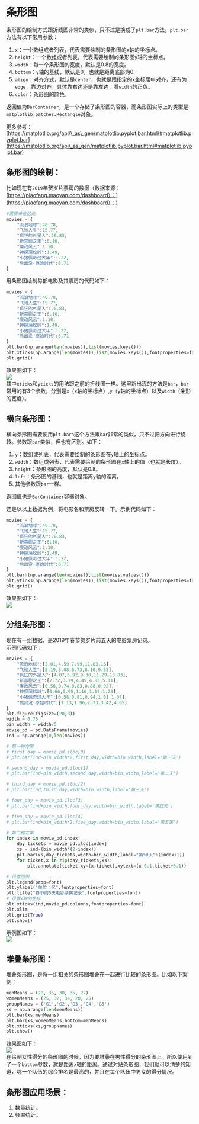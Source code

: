 # 条形图

条形图的绘制方式跟折线图非常的类似，只不过是换成了`plt.bar`方法。`plt.bar`方法有以下常用参数：  
1. `x`：一个数组或者列表，代表需要绘制的条形图的x轴的坐标点。  
2. `height`：一个数组或者列表，代表需要绘制的条形图y轴的坐标点。  
3. `width`：每一个条形图的宽度，默认是0.8的宽度。  
4. `bottom`：`y`轴的基线，默认是0，也就是距离底部为0.  
5. `align`：对齐方式，默认是`center`，也就是跟指定的`x`坐标居中对齐，还有为`edge`，靠边对齐，具体靠右边还是靠左边，看`width`的正负。  
6. `color`：条形图的颜色。

返回值为`BarContainer`，是一个存储了条形图的容器，而条形图实际上的类型是`matplotlib.patches.Rectangle`对象。

更多参考：[https://matplotlib.org/api/\_as\_gen/matplotlib.pyplot.bar.html\#matplotlib.pyplot.bar](https://matplotlib.org/api/_as_gen/matplotlib.pyplot.bar.html#matplotlib.pyplot.bar)

## 条形图的绘制：

比如现在有`2019`年贺岁片票房的数据（数据来源：[https://piaofang.maoyan.com/dashboard）：](https://piaofang.maoyan.com/dashboard）：)

```python
#票房单位亿元
movies = {
    "流浪地球":40.78,
    "飞驰人生":15.77,
    "疯狂的外星人":20.83,
    "新喜剧之王":6.10,
    "廉政风云":1.10,
    "神探蒲松龄":1.49,
    "小猪佩奇过大年":1.22,
    "熊出没·原始时代":6.71
}
```

用条形图绘制每部电影及其票房的代码如下：

```python
movies = {
    "流浪地球":40.78,
    "飞驰人生":15.77,
    "疯狂的外星人":20.83,
    "新喜剧之王":6.10,
    "廉政风云":1.10,
    "神探蒲松龄":1.49,
    "小猪佩奇过大年":1.22,
    "熊出没·原始时代":6.71
}
plt.bar(np.arange(len(movies)),list(movies.keys()))
plt.xticks(np.arange(len(movies)),list(movies.keys()),fontproperties=font)
plt.grid()
```

效果图如下：  
![](/assets/chapter04/电影条形图.png)  
其中`xticks`和`yticks`的用法跟之前的折线图一样。这里新出现的方法是`bar`，`bar`常用的有3个参数，分别是`x`（x轴的坐标点）,`y`（y轴的坐标点）以及`width`（条形的宽度）。

## 横向条形图：

横向条形图需要使用`plt.barh`这个方法跟`bar`非常的类似，只不过把方向进行旋转。参数跟`bar`类似，但也有区别。如下：  
1. `y`：数组或列表，代表需要绘制的条形图在`y`轴上的坐标点。  
2. `width`：数组或列表，代表需要绘制的条形图在`x`轴上的值（也就是长度）。  
3. `height`：条形图的高度，默认是0.8。  
4. `left`：条形图的基线，也就是距离y轴的距离。  
5. 其他参数跟`bar`一样。

返回值也是`BarContainer`容器对象。

还是以以上数据为例，将电影名和票房反转一下。示例代码如下：

```python
movies = {
    "流浪地球":40.78,
    "飞驰人生":15.77,
    "疯狂的外星人":20.83,
    "新喜剧之王":6.10,
    "廉政风云":1.10,
    "神探蒲松龄":1.49,
    "小猪佩奇过大年":1.22,
    "熊出没·原始时代":6.71
}
plt.barh(np.arange(len(movies)),list(movies.values()))
plt.yticks(np.arange(len(movies)),list(movies.keys()),fontproperties=font)
plt.grid()
```

效果图如下：  
![](/assets/chapter04/电影横向条形图.png)

## 分组条形图：

现在有一组数据，是2019年春节贺岁片前五天的电影票房记录。  
示例代码如下：

```python
movies = {
    "流浪地球":[2.01,4.59,7.99,11.83,16],
    "飞驰人生":[3.19,5.08,6.73,8.10,9.35],
    "疯狂的外星人":[4.07,6.92,9.30,11.29,13.03],
    "新喜剧之王":[2.72,3.79,4.45,4.83,5.11],
    "廉政风云":[0.56,0.74,0.83,0.88,0.92],
    "神探蒲松龄":[0.66,0.95,1.10,1.17,1.23],
    "小猪佩奇过大年":[0.58,0.81,0.94,1.01,1.07],
    "熊出没·原始时代":[1.13,1.96,2.73,3.42,4.05]
}
plt.figure(figsize=(20,8))
width = 0.75
bin_width = width/5
movie_pd = pd.DataFrame(movies)
ind = np.arange(0,len(movies))

# 第一种方案
# first_day = movie_pd.iloc[0]
# plt.bar(ind-bin_width*2,first_day,width=bin_width,label='第一天')

# second_day = movie_pd.iloc[1]
# plt.bar(ind-bin_width,second_day,width=bin_width,label='第二天')

# third_day = movie_pd.iloc[2]
# plt.bar(ind,third_day,width=bin_width,label='第三天')

# four_day = movie_pd.iloc[3]
# plt.bar(ind+bin_width,four_day,width=bin_width,label='第四天')

# five_day = movie_pd.iloc[4]
# plt.bar(ind+bin_width*2,five_day,width=bin_width,label='第五天')

# 第二种方案
for index in movie_pd.index:
    day_tickets = movie_pd.iloc[index]
    xs = ind-(bin_width*(2-index))
    plt.bar(xs,day_tickets,width=bin_width,label="第%d天"%(index+1))
    for ticket,x in zip(day_tickets,xs):
        plt.annotate(ticket,xy=(x,ticket),xytext=(x-0.1,ticket+0.1))

# 设置图例
plt.legend(prop=font)
plt.ylabel("单位：亿",fontproperties=font)
plt.title("春节前5天电影票房记录",fontproperties=font)
# 设置x轴的坐标
plt.xticks(ind,movie_pd.columns,fontproperties=font)
plt.xlim
plt.grid(True)
plt.show()
```

示例图如下：  
![](/assets/chapter04/分组条形图.png)

## 堆叠条形图：

堆叠条形图，是将一组相关的条形图堆叠在一起进行比较的条形图。比如以下案例：

```python
menMeans = (20, 35, 30, 35, 27)
womenMeans = (25, 32, 34, 20, 25)
groupNames = ('G1','G2','G3','G4','G5')
xs = np.arange(len(menMeans))
plt.bar(xs,menMeans)
plt.bar(xs,womenMeans,bottom=menMeans)
plt.xticks(xs,groupNames)
plt.show()
```

效果图如下：  
![](/assets/chapter04/堆叠条形图.png)  
在绘制女性得分的条形图的时候，因为要堆叠在男性得分的条形图上，所以使用到了一个`bottom`参数，就是距离`x`轴的距离。通过对贴条形图，我们就可以清楚的知道，哪一个队伍的综合排名是最高的，并且在每个队伍中男女的得分情况。

## 条形图应用场景：

1. 数量统计。
2. 频率统计。



